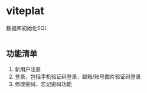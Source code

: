 # viteplat

数据库初始化SQL

```SQL
```

## 功能清单  

1. 新用户注册  
2. 登录，包括手机验证码登录，邮箱/账号图片验证码登录  
3. 修改密码，忘记密码功能
